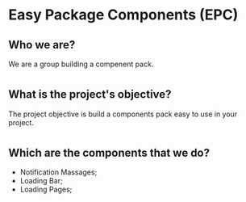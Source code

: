 # Easy Package Components (EPC)

## Who we are?

We are a group building a compenent pack.

#
## What is the project's objective?

The project objective is build a components pack easy to use in your project.

#
## Which are the components that we do?

- Notification Massages;
- Loading Bar;
- Loading Pages;
